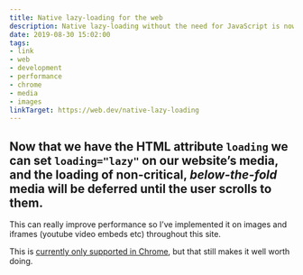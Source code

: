 ```yaml
---
title: Native lazy-loading for the web
description: Native lazy-loading without the need for JavaScript is now here.
date: 2019-08-30 15:02:00
tags:
- link
- web
- development
- performance
- chrome
- media
- images
linkTarget: https://web.dev/native-lazy-loading
---
```

Now that we have the HTML attribute `loading` we can set `loading="lazy"` on our website’s media, and the loading of non-critical, _below-the-fold_ media will be deferred until the user scrolls to them.
---

This can really improve performance so I’ve implemented it on images and iframes (youtube video embeds etc) throughout this site.

This is [currently only supported in Chrome](https://caniuse.com/#feat=loading-lazy-attr), but that still makes it well worth doing.
